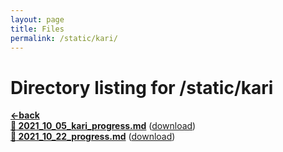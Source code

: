 ```yaml
---
layout: page
title: Files
permalink: /static/kari/
---
```


# Directory listing for /static/kari
[**<-back**](/static)  
[**:page_facing_up: 2021_10_05_kari_progress.md**](2021_10_05_kari_progress) ([download](2021_10_05_kari_progress.md))  
[**:page_facing_up: 2021_10_22_progress.md**](2021_10_22_progress) ([download](2021_10_22_progress.md))  
